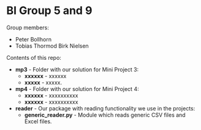 # BI Group 5 and 9

Group members:
- Peter Bollhorn
- Tobias Thormod Birk Nielsen

Contents of this repo:
- **mp3** - Folder with our solution for Mini Project 3:
  - **xxxxxx** - xxxxxx
  - **xxxxx** - xxxxx.
- **mp4** - Folder with our solution for Mini Project 4:
  - **xxxxxx** - xxxxxxxxxx
  - **xxxxxx** - xxxxxxxxxx
- **reader** - Our package with reading functionality we use in the projects:
  - **generic_reader.py** - Module which reads generic CSV files and Excel files.